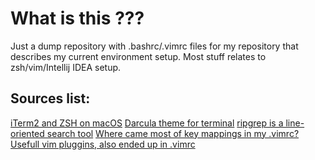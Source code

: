 # What is this ???
Just a dump repository with .bashrc/.vimrc files for my repository that describes my current environment setup.
Most stuff relates to zsh/vim/Intellij IDEA setup.

## Sources list:
[iTerm2 and ZSH on macOS](https://medium.com/@jponge/a-good-terminal-experience-with-iterm2-and-zsh-on-macos-439c106aa22d)
[Darcula theme for terminal](https://draculatheme.com/)
[ripgrep is a line-oriented search tool](https://github.com/BurntSushi/ripgrep)
[Where came most of key mappings in my .vimrc?](http://www.datastuff.tech/programming/vim-squeezing-text-editors-juice-with-more-features/)
[Usefull vim pluggins, also ended up in .vimrc](https://medium.com/@huntie/10-essential-vim-plugins-for-2018-39957190b7a9)
